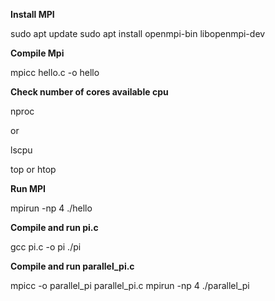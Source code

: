 **Install MPI**

sudo apt update
sudo apt install openmpi-bin libopenmpi-dev


**Compile Mpi**

mpicc hello.c -o hello


**Check number of cores available cpu**

nproc

or

lscpu

top or htop



**Run MPI**

mpirun -np 4 ./hello



**Compile and run pi.c**

gcc  pi.c -o pi
./pi



**Compile and run parallel_pi.c**


mpicc -o parallel_pi parallel_pi.c
mpirun -np 4 ./parallel_pi


